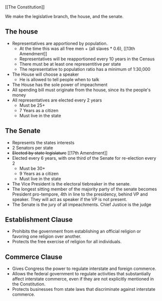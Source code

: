 [[The Constitution]]

We make the legislative branch, the house, and the senate.

## The house
- Representatives are apportioned by population. 
	- At the time this was all free men + (all slaves * 0.6), [[13th Amendment]]
	- Representatives will be reapportioned every 10 years in the Census
	- There must be at least one representitive per state
	- The representative to population ratio has a minimum of 1:30,000
- The House will choose a speaker
	- He is allowed to tell people when to talk
- The House has the sole power of impeachment
- All spending bill must originate from the house, since its the people's money
- All representatives are elected every 2 years
	- Must be 25+
	- 7 Years as a citizen
	- Must live in the state

## The Senate
- Represents the states interests
- 2 Senators per state
- ~~Elected by state legislature~~ [[17th Amendment]]
- Elected every 6 years, with one third of the Senate for re-election every 2
	- Must be 30+
	- 9 Years as a citizen
	- Must live in the state
- The Vice President is the electoral tiebreaker in the senate.
- The longest sitting member of the majority party of the senate becomes President pro-tempore, 4th in line to the presidency, behind VP and speaker. They will act as speaker if the VP is not present.
- The Senate is the jury of all impeachments. Chief Justice is the judge



## **Establishment Clause**

* Prohibits the government from establishing an official religion or favoring one religion over another.
* Protects the free exercise of religion for all individuals.

## **Commerce Clause**

* Gives Congress the power to regulate interstate and foreign commerce.
* Allows the federal government to regulate activities that substantially affect interstate commerce, even if they are not explicitly mentioned in the Constitution.
* Protects businesses from state laws that discriminate against interstate commerce.